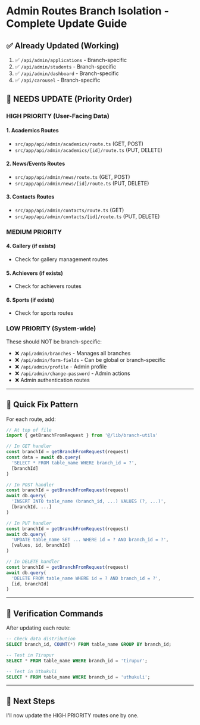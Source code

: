# Admin Routes Branch Isolation - Complete Update Guide

## ✅ Already Updated (Working)
1. ✅ `/api/admin/applications` - Branch-specific
2. ✅ `/api/admin/students` - Branch-specific
3. ✅ `/api/admin/dashboard` - Branch-specific
4. ✅ `/api/carousel` - Branch-specific

## 🔴 NEEDS UPDATE (Priority Order)

### HIGH PRIORITY (User-Facing Data)

#### 1. Academics Routes
- `src/app/api/admin/academics/route.ts` (GET, POST)
- `src/app/api/admin/academics/[id]/route.ts` (PUT, DELETE)

#### 2. News/Events Routes
- `src/app/api/admin/news/route.ts` (GET, POST)
- `src/app/api/admin/news/[id]/route.ts` (PUT, DELETE)

#### 3. Contacts Routes
- `src/app/api/admin/contacts/route.ts` (GET)
- `src/app/api/admin/contacts/[id]/route.ts` (PUT, DELETE)

### MEDIUM PRIORITY

#### 4. Gallery (if exists)
- Check for gallery management routes

#### 5. Achievers (if exists)
- Check for achievers routes

#### 6. Sports (if exists)
- Check for sports routes

### LOW PRIORITY (System-wide)
These should NOT be branch-specific:
- ❌ `/api/admin/branches` - Manages all branches
- ❌ `/api/admin/form-fields` - Can be global or branch-specific
- ❌ `/api/admin/profile` - Admin profile
- ❌ `/api/admin/change-password` - Admin actions
- ❌ Admin authentication routes

---

## 🔧 Quick Fix Pattern

For each route, add:

```typescript
// At top of file
import { getBranchFromRequest } from '@/lib/branch-utils'

// In GET handler
const branchId = getBranchFromRequest(request)
const data = await db.query(
  'SELECT * FROM table_name WHERE branch_id = ?',
  [branchId]
)

// In POST handler
const branchId = getBranchFromRequest(request)
await db.query(
  'INSERT INTO table_name (branch_id, ...) VALUES (?, ...)',
  [branchId, ...]
)

// In PUT handler
const branchId = getBranchFromRequest(request)
await db.query(
  'UPDATE table_name SET ... WHERE id = ? AND branch_id = ?',
  [values, id, branchId]
)

// In DELETE handler
const branchId = getBranchFromRequest(request)
await db.query(
  'DELETE FROM table_name WHERE id = ? AND branch_id = ?',
  [id, branchId]
)
```

---

## 📝 Verification Commands

After updating each route:

```sql
-- Check data distribution
SELECT branch_id, COUNT(*) FROM table_name GROUP BY branch_id;

-- Test in Tirupur
SELECT * FROM table_name WHERE branch_id = 'tirupur';

-- Test in Uthukuli
SELECT * FROM table_name WHERE branch_id = 'uthukuli';
```

---

## 🎯 Next Steps

I'll now update the HIGH PRIORITY routes one by one.
